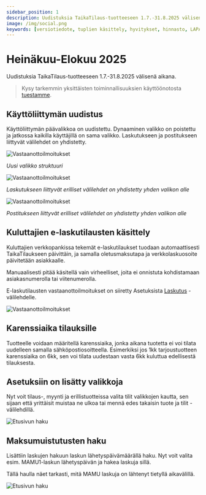 ```yaml
---
sidebar_position: 1
description: Uudistuksia TaikaTilaus-tuotteeseen 1.7.-31.8.2025 välisenä aikana
image: /img/social.png
keywords: [versiotiedote, tuplien käsittely, hyvitykset, hinnasto, LAPA, vakioniput]
---
```


# Heinäkuu-Elokuu 2025

Uudistuksia TaikaTilaus-tuotteeseen 1.7.-31.8.2025 välisenä aikana.

> Kysy tarkemmin yksittäisten toiminnallisuuksien käyttöönotosta [tuestamme](https://taikatilaus.freshdesk.com/).

## Käyttöliittymän uudistus

Käyttöliittymän päävalikkoa on uudistettu. Dynaaminen valikko on poistettu ja jatkossa kaikilla käyttäjillä on sama valikko. Laskutukseen ja postitukseen liittyvät välilehdet on yhdistetty.

![Vastaanottoilmoitukset](/img/versiotiedotteet/valikko.png)

*Uusi valikko struktuuri*

![Vastaanottoilmoitukset](/img/versiotiedotteet/valikko2.png)

*Laskutukseen liittyvät erilliset välilehdet on yhdistetty yhden valikon alle*

![Vastaanottoilmoitukset](/img/versiotiedotteet/valikko3.png)

*Postitukseen liittyvät erilliset välilehdet on yhdistetty yhden valikon alle*

## Kuluttajien e-laskutilausten käsittely 

Kuluttajien verkkopankissa tekemät e-laskutilaukset tuodaan automaattisesti TaikaTilaukseen päivittäin, ja samalla oletusmaksutapa ja verkkolaskuosoite päivitetään asiakkaalle.

Manuaalisesti pitää käsitellä vain virheelliset, joita ei onnistuta kohdistamaan asiakasnumerolla tai viitenumerolla.

E-laskutilausten vastaanottoilmoitukset on siiretty Asetuksista [Laskutus](https://support.taikatilaus.fi/docs/ohjeet/yleiset_ominaisuudet/lasku#vastaanottoilmoitukset) -välilehdelle.

![Vastaanottoilmoitukset](/img/ohjeet/vastaanottoilmoitukset.png)

## Karenssiaika tilauksille

Tuotteelle voidaan määritellä karenssiaika, jonka aikana tuotetta ei voi tilata uudelleen samalla sähköpostiosoitteella. Esimerkiksi jos 1kk tarjoustuotteen karenssiaika on 6kk, sen voi tilata uudestaan vasta 6kk kuluttua edellisestä tilauksesta.

<!-- ## Kirjelaskuja ei jatkossa lähetetä perjantaina

Laskutusautomaatioon voidaan määritellä, ettei kirjelaskuja lähetetä perjantaisin.
Tällöin laskun päivä ja vastaanottopäivä   -->

## Asetuksiin on lisätty valikkoja

Nyt voit tilaus-, myynti ja erillistuotteissa valita tilit valikkojen kautta, sen sijaan että yrittäisit muistaa ne ulkoa tai mennä edes takaisin tuote ja tilit -välilehdillä.

![Etusivun haku](/img/versiotiedotteet/tilit.png)

## Maksumuistutusten haku

Lisättiin laskujen hakuun laskun lähetyspäivämäärällä haku. Nyt voit valita esim. MAMU1-laskun lähetyspäivän ja hakea laskuja sillä.

Tällä haulla näet tarkasti, mitä MAMU laskuja on lähtenyt tietyllä aikavälillä.

![Etusivun haku](/img/versiotiedotteet/mamut.png)


